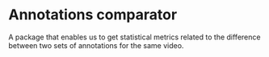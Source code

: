# Annotations comparator

A package that enables us to get statistical metrics related to the difference between two sets of annotations for the same video.